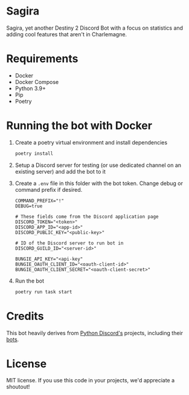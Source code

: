 # Sagira
Sagira, yet another Destiny 2 Discord Bot with a focus on statistics and adding cool features that aren't in Charlemagne.

# Requirements
- Docker
- Docker Compose
- Python 3.9+
- Pip
- Poetry

# Running the bot with Docker
1. Create a poetry virtual environment and install dependencies
   ```bash
   poetry install
   ```

1. Setup a Discord server for testing (or use dedicated channel on an existing server) and add the bot to it

1. Create a `.env` file in this folder with the bot token. Change debug or command prefix if desired.
    ```
    COMMAND_PREFIX="!"
    DEBUG=true

    # These fields come from the Discord application page
    DISCORD_TOKEN="<token>"
    DISCORD_APP_ID="<app-id>"
    DISCORD_PUBLIC_KEY="<public-key>"

    # ID of the Discord server to run bot in
    DISCORD_GUILD_ID="<server-id>"

    BUNGIE_API_KEY="<api-key"
    BUNGIE_OAUTH_CLIENT_ID="<oauth-client-id>"
    BUNGIE_OAUTH_CLIENT_SECRET="<oauth-client-secret>"
    ```

1. Run the bot
    ```bash
    poetry run task start
    ```


# Credits
This bot heavily derives from [Python Discord's](https://github.com/python-discord) projects, including their [bots](https://github.com/python-discord/bot).

# License
MIT license. If you use this code in your projects, we'd appreciate a shoutout!

